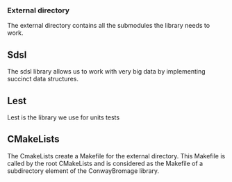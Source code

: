 ### External directory
The external directory contains all the submodules the library needs to work.<br>
## Sdsl
The sdsl library allows us to work with very big data by implementing succinct data structures.<br>
## Lest
Lest is the library we use for units tests
## CMakeLists
The CmakeLists create a Makefile for the external directory. This Makefile is called by the root CMakeLists and is considered as the Makefile of a
subdirectory element of the ConwayBromage library.
